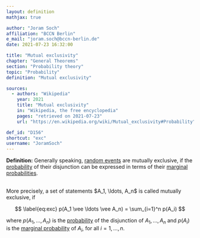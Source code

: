 ```yaml
---
layout: definition
mathjax: true

author: "Joram Soch"
affiliation: "BCCN Berlin"
e_mail: "joram.soch@bccn-berlin.de"
date: 2021-07-23 16:32:00

title: "Mutual exclusivity"
chapter: "General Theorems"
section: "Probability theory"
topic: "Probability"
definition: "Mutual exclusivity"

sources:
  - authors: "Wikipedia"
    year: 2021
    title: "Mutual exclusivity"
    in: "Wikipedia, the free encyclopedia"
    pages: "retrieved on 2021-07-23"
    url: "https://en.wikipedia.org/wiki/Mutual_exclusivity#Probability"

def_id: "D156"
shortcut: "exc"
username: "JoramSoch"
---
```



**Definition:** Generally speaking, [random events](/D/reve) are mutually exclusive, if the [probability](/D/prob) of their disjunction can be expressed in terms of their [marginal probabilities](/D/prob-marg).

<br>
More precisely, a set of statements $A_1, \ldots, A_n$ is called mutually exclusive, if

$$ \label{eq:exc}
p(A_1 \vee \ldots \vee A_n) = \sum_{i=1}^n p(A_i)
$$

where $p(A_1, \ldots, A_n)$ is the [probability](/D/prob) of the disjunction of $A_1, \ldots, A_n$ and $p(A_i)$ is the [marginal probability](/D/prob-marg) of $A_i$, for all $i = 1, \ldots, n$.